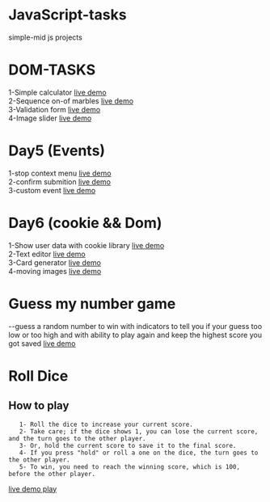 # JavaScript-tasks
simple-mid js projects
# DOM-TASKS
1-Simple calculator   [live demo](https://emaneldeeb.github.io/JavaScript-tasks/DOM-TASKS/calculator/Calculator.html)   
2-Sequence on-of marbles  [live demo](https://emaneldeeb.github.io/JavaScript-tasks/DOM-TASKS/marbles/index.html)       
3-Validation form   [live demo](https://emaneldeeb.github.io/JavaScript-tasks/DOM-TASKS/form/index.html)       
4-Image slider  [live demo](https://emaneldeeb.github.io/JavaScript-tasks/DOM-TASKS/slider/index.html) 

# Day5 (Events)
1-stop context menu    [live demo](https://emaneldeeb.github.io/JavaScript-tasks/Day5/stop-context-menu/index.html)   
2-confirm submition   [live demo](https://emaneldeeb.github.io/JavaScript-tasks/Day5/confirm-submition/index.html)    
3-custom event   [live demo](https://emaneldeeb.github.io/JavaScript-tasks/Day5/custom-event/index.html)    

# Day6 (cookie && Dom)
1-Show user data with cookie library  [live demo](https://emaneldeeb.github.io/JavaScript-tasks/Day6/cookie/index.html)   
2-Text editor   [live demo](https://emaneldeeb.github.io/JavaScript-tasks/Day6/text-editor/TextStyle.html)    
3-Card generator   [live demo](https://emaneldeeb.github.io/JavaScript-tasks/Day6/Card-Generator/index.html)   
4-moving images  [live demo](https://emaneldeeb.github.io/JavaScript-tasks/Day6/moving-images/index.html)   

# Guess my number game
--guess a random number to win with indicators to tell you if your guess too low or too high and with ability to play again and keep the highest score you got saved
[live demo](https://emaneldeeb.github.io/JavaScript-tasks/Guess-My-Number/index.html)


# Roll Dice
  ## How to play
       1- Roll the dice to increase your current score.
       2- Take care; if the dice shows 1, you can lose the current score, and the turn goes to the other player.
       3- Or, hold the current score to save it to the final score.
       4- If you press "hold" or roll a one on the dice, the turn goes to the other player.
       5- To win, you need to reach the winning score, which is 100, before the other player.
[live demo play](https://emaneldeeb.github.io/JavaScript-tasks/Roll-dice/index.html)

